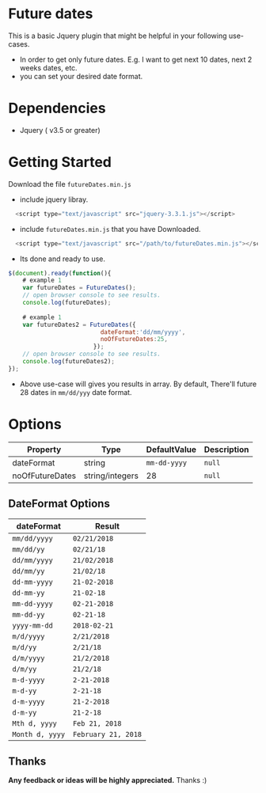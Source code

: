 
# Future dates

This is a basic Jquery plugin that might be helpful in your following use-cases.

- In order to get only future dates. E.g. I want to get next 10 dates, next 2 weeks dates, etc.
- you can set your desired date format.

# Dependencies
- Jquery ( v3.5 or greater)



# Getting Started

Download the file `futureDates.min.js`


- include jquery libray.
```javascript
  <script type="text/javascript" src="jquery-3.3.1.js"></script>
```

- include `futureDates.min.js` that you have Downloaded.
```javascript
  <script type="text/javascript" src="/path/to/futureDates.min.js"></script>
```
- Its done and ready to use.

```javascript
$(document).ready(function(){
    # example 1
    var futureDates = FutureDates();
    // open browser console to see results.
    console.log(futureDates);
    
    # example 1
    var futureDates2 = FutureDates({
                          dateFormat:'dd/mm/yyyy', 
                          noOfFutureDates:25,
                        });
    // open browser console to see results.
    console.log(futureDates2);
});  
```

- Above use-case will gives you results in array. By default, There'll future 28 dates in `mm/dd/yyy` date format.

# Options

| Property | Type | DefaultValue | Description
| -------- | -----| ------------ | -----------
| dateFormat  | string | `mm-dd-yyyy`  | `null`
| noOfFutureDates  | string/integers | 28  | `null`

## DateFormat Options

| dateFormat | Result 
| ---------- | ----- |
| `mm/dd/yyyy` | `02/21/2018` |
| `mm/dd/yy` | `02/21/18`
| `dd/mm/yyyy` | `21/02/2018`
| `dd/mm/yy` | `21/02/18`
| `dd-mm-yyyy` | `21-02-2018`
| `dd-mm-yy` | `21-02-18`
| `mm-dd-yyyy` | `02-21-2018`
| `mm-dd-yy` | `02-21-18`
| `yyyy-mm-dd` | `2018-02-21`
| `m/d/yyyy` | `2/21/2018`
| `m/d/yy` | `2/21/18`
| `d/m/yyyy` | `21/2/2018`
| `d/m/yy` | `21/2/18`
| `m-d-yyyy` | `2-21-2018`
| `m-d-yy` | `2-21-18`
| `d-m-yyyy` | `21-2-2018`
| `d-m-yy` | `21-2-18`
| `Mth d, yyyy` | `Feb 21, 2018`
| `Month d, yyyy` | `February 21, 2018`



## Thanks

**Any feedback or ideas will be highly appreciated.**
Thanks :) 
    
